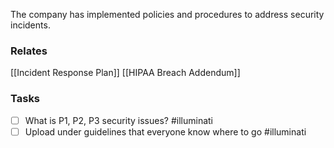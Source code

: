 The company has implemented policies and procedures to address security incidents.
### Relates
[[Incident Response Plan]]
[[HIPAA Breach Addendum]]
### Tasks
- [ ] What is P1, P2, P3 security issues? #illuminati 
- [ ] Upload under guidelines that everyone know where to go #illuminati 